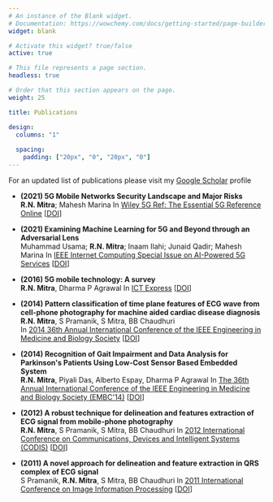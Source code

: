 ```yaml
---
# An instance of the Blank widget.
# Documentation: https://wowchemy.com/docs/getting-started/page-builder/
widget: blank

# Activate this widget? true/false
active: true

# This file represents a page section.
headless: true

# Order that this section appears on the page.
weight: 25

title: Publications

design:
  columns: "1"
 
  spacing:
    padding: ["20px", "0", "20px", "0"]
---
```


 For an updated list of publications please visit my [Google Scholar](https://scholar.google.com/citations?hl=en&user=WlwuTKEAAAAJ) profile

* **(2021) 5G Mobile Networks Security Landscape and Major Risks**  
  **R.N. Mitra**; Mahesh Marina
  In [Wiley 5G Ref: The Essential 5G Reference Online](https://onlinelibrary.wiley.com/doi/book/10.1002/9781119471509)
  [[DOI](https://doi.org/10.1002/9781119471509.w5GRef145)]

* **(2021) Examining Machine Learning for 5G and Beyond through an Adversarial Lens**  
  Muhammad Usama; **R.N. Mitra**; Inaam Ilahi; Junaid Qadir; Mahesh Marina
  In [IEEE Internet Computing Special Issue on AI-Powered 5G Services](https://ieeexplore.ieee.org/xpl/RecentIssue.jsp?punumber=4236)
  [[DOI](https://ieeexplore.ieee.org/document/9314254)]

* **(2016) 5G mobile technology: A survey**  
  **R.N. Mitra**, Dharma P Agrawal 
  In [ICT Express](https://www.sciencedirect.com/journal/ict-express)
  [[DOI](https://www.sciencedirect.com/science/article/pii/S2405959515300503)]

* **(2014)  Pattern classification of time plane features of ECG wave from cell-phone photography for machine aided cardiac disease diagnosis**  
  **R.N. Mitra**, S Pramanik, S Mitra, BB Chaudhuri  
  In [2014 36th Annual International Conference of the IEEE Engineering in Medicine and Biology Society](https://www.scimagojr.com/journalsearch.php?q=21100390410&tip=sid&clean=0)
  [[DOI](https://ieeexplore.ieee.org/abstract/document/6944699)]
  
* **(2014)  Recognition of Gait Impairment and Data Analysis for Parkinson's Patients Using Low-Cost Sensor Based Embedded System**  
**R.N. Mitra**, Piyali Das, Alberto Espay, Dharma P Agrawal 
In [The 36th Annual International Conference of the IEEE Engineering in Medicine and Biology Society (EMBC'14)](https://www.scimagojr.com/journalsearch.php?q=21100390410&tip=sid&clean=0)
[[DOI](https://www.researchgate.net/publication/269404491_Recognition_of_Gait_Impairment_and_Data_Analysis_for_Parkinson's_Patients_Using_Low-cost_Sensor_Based_Embedded_System)]

* **(2012)  A robust technique for delineation and features extraction of ECG signal from mobile-phone photography**  
  **R.N. Mitra**, S Pramanik, S Mitra, BB Chaudhuri 
  In [2012 International Conference on Communications, Devices and Intelligent Systems (CODIS)](https://ieeexplore.ieee.org/xpl/conhome/6414853/proceeding)
  [[DOI](https://ieeexplore.ieee.org/abstract/document/6422151/)]

* **(2011)  A novel approach for delineation and feature extraction in QRS complex of ECG signal**  
  S Pramanik, **R.N. Mitra**, S Mitra, BB Chaudhuri 
  In [2011 International Conference on Image Information Processing](http://www.juit.ac.in/iciip/index.php)
  [[DOI](https://ieeexplore.ieee.org/document/6108898)]
